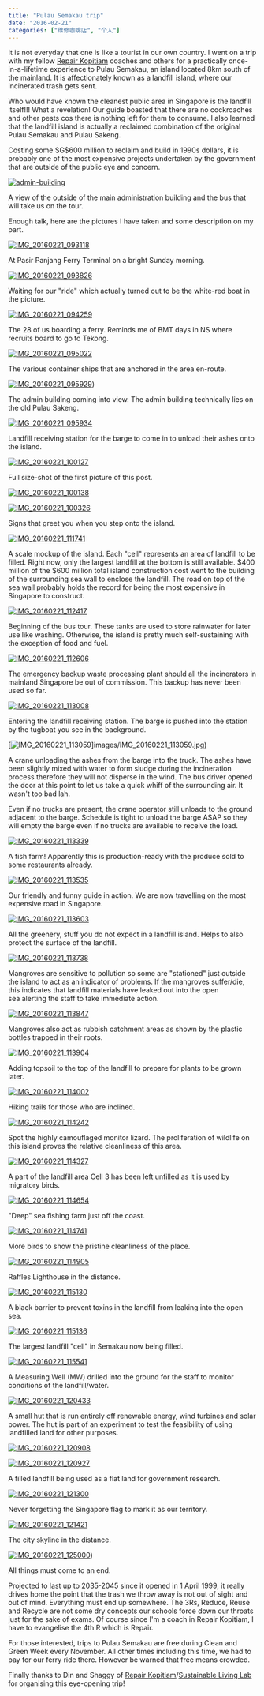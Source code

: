 ```yaml
---
title: "Pulau Semakau trip"
date: "2016-02-21"
categories: ["维修咖啡店", "个人"]
---
```


It is not everyday that one is like a tourist in our own country. I went on a trip with my fellow [Repair Kopitiam](http://repairkopitiam.sg/) coaches and others for a practically once-in-a-lifetime experience to Pulau Semakau, an island located 8km south of the mainland. It is affectionately known as a landfill island, where our incinerated trash gets sent.

Who would have known the cleanest public area in Singapore is the landfill itself!!! What a revelation! Our guide boasted that there are no cockroaches and other pests cos there is nothing left for them to consume. I also learned that the landfill island is actually a reclaimed combination of the original Pulau Semakau and Pulau Sakeng.

Costing some SG$600 million to reclaim and build in 1990s dollars, it is probably one of the most expensive projects undertaken by the government that are outside of the public eye and concern.

[![admin-building](images/admin-building.jpg)](images/admin-building.jpg)

A view of the outside of the main administration building and the bus that will take us on the tour.
<!--more-->

Enough talk, here are the pictures I have taken and some description on my part.

[![IMG_20160221_093118](images/IMG_20160221_093118-1024x768.jpg)](images/IMG_20160221_093118.jpg)

At Pasir Panjang Ferry Terminal on a bright Sunday morning.

[![IMG_20160221_093826](images/IMG_20160221_093826-1024x768.jpg)](images/IMG_20160221_093826.jpg)

Waiting for our "ride" which actually turned out to be the white-red boat in the picture.

[![IMG_20160221_094259](images/IMG_20160221_094259-1024x768.jpg)](images/IMG_20160221_094259.jpg)

The 28 of us boarding a ferry. Reminds me of BMT days in NS where recruits board to go to Tekong.

[![IMG_20160221_095022](images/IMG_20160221_095022-1024x768.jpg)](images/IMG_20160221_095022.jpg)

The various container ships that are anchored in the area en-route.

[![IMG_20160221_095929](images/IMG_20160221_095929-1024x768.jpg)](images/IMG_20160221_095929.jpg))

The admin building coming into view. The admin building technically lies on the old Pulau Sakeng.

[![IMG_20160221_095934](images/IMG_20160221_095934-1024x768.jpg)](images/IMG_20160221_095934.jpg)

Landfill receiving station for the barge to come in to unload their ashes onto the island.

[![IMG_20160221_100127](images/IMG_20160221_100127-1024x768.jpg)](images/IMG_20160221_100127.jpg)

Full size-shot of the first picture of this post.

[![IMG_20160221_100138](images/IMG_20160221_100138-1024x768.jpg)](images/IMG_20160221_100138.jpgg)

[![IMG_20160221_100326](images/IMG_20160221_100326-1024x768.jpg)](images/IMG_20160221_100326.jpg)

Signs that greet you when you step onto the island.

[![IMG_20160221_111741](images/IMG_20160221_111741-1024x768.jpg)](images/IMG_20160221_111741.jpg)

A scale mockup of the island. Each "cell" represents an area of landfill to be filled. Right now, only the largest landfill at the bottom is still available. $400 million of the $600 million total island construction cost went to the building of the surrounding sea wall to enclose the landfill. The road on top of the sea wall probably holds the record for being the most expensive in Singapore to construct.

[![IMG_20160221_112417](images/IMG_20160221_112417-1024x768.jpg)](images/IMG_20160221_112417.jpg)

Beginning of the bus tour. These tanks are used to store rainwater for later use like washing. Otherwise, the island is pretty much self-sustaining with the exception of food and fuel.

[![IMG_20160221_112606](images/IMG_20160221_112606-1024x768.jpg)](images/IMG_20160221_112606.jpg)

The emergency backup waste processing plant should all the incinerators in mainland Singapore be out of commission. This backup has never been used so far.

[![IMG_20160221_113008](images/IMG_20160221_113008-1024x768.jpg)](images/IMG_20160221_113008.jpg)

Entering the landfill receiving station. The barge is pushed into the station by the tugboat you see in the background.

[![IMG_20160221_113059](images/IMG_20160221_113059-1024x768.jpg)]images/IMG_20160221_113059.jpg)

A crane unloading the ashes from the barge into the truck. The ashes have been slightly mixed with water to form sludge during the incineration process therefore they will not disperse in the wind. The bus driver opened the door at this point to let us take a quick whiff of the surrounding air. It wasn't too bad lah.

Even if no trucks are present, the crane operator still unloads to the ground adjacent to the barge. Schedule is tight to unload the barge ASAP so they will empty the barge even if no trucks are available to receive the load.

[![IMG_20160221_113339](images/IMG_20160221_113339-1024x768.jpg)](images/IMG_20160221_113339.jpg)

A fish farm! Apparently this is production-ready with the produce sold to some restaurants already.

[![IMG_20160221_113535](images/IMG_20160221_113535-1024x768.jpg)](images/IMG_20160221_113535.jpg)

Our friendly and funny guide in action. We are now travelling on the most expensive road in Singapore.

[![IMG_20160221_113603](images/IMG_20160221_113603-1024x768.jpg)](images/IMG_20160221_113603.jpg)

All the greenery, stuff you do not expect in a landfill island. Helps to also protect the surface of the landfill.

[![IMG_20160221_113738](images/IMG_20160221_113738-1024x768.jpg)](images/IMG_20160221_113738.jpg)

Mangroves are sensitive to pollution so some are "stationed" just outside the island to act as an indicator of problems. If the mangroves suffer/die, this indicates that landfill materials have leaked out into the open sea alerting the staff to take immediate action.

[![IMG_20160221_113847](images/IMG_20160221_113847-1024x768.jpg)](images/IMG_20160221_113847.jpg)

Mangroves also act as rubbish catchment areas as shown by the plastic bottles trapped in their roots.

[![IMG_20160221_113904](images/IMG_20160221_113904-1024x768.jpg)](images/IMG_20160221_113904.jpg)

Adding topsoil to the top of the landfill to prepare for plants to be grown later.

[![IMG_20160221_114002](images/IMG_20160221_114002-1024x768.jpg)](images/IMG_20160221_114002.jpg)

Hiking trails for those who are inclined.

[![IMG_20160221_114242](images/IMG_20160221_114242-1024x768.jpg)](images/IMG_20160221_114242.jpg)

Spot the highly camouflaged monitor lizard. The proliferation of wildlife on this island proves the relative cleanliness of this area.

[![IMG_20160221_114327](images/IMG_20160221_114327-1024x768.jpg)](images/IMG_20160221_114327.jpg)

A part of the landfill area Cell 3 has been left unfilled as it is used by migratory birds.

[![IMG_20160221_114654](images/IMG_20160221_114654-1024x768.jpg)](images/IMG_20160221_114654.jpg)

"Deep" sea fishing farm just off the coast.

[![IMG_20160221_114741](images/IMG_20160221_114741-1024x768.jpg)](images/IMG_20160221_114741.jpg)

More birds to show the pristine cleanliness of the place.

[![IMG_20160221_114905](images/IMG_20160221_114905-1024x768.jpg)](images/IMG_20160221_114905.jpg)

Raffles Lighthouse in the distance.

[![IMG_20160221_115130](images/IMG_20160221_115130-1024x768.jpg)](images/IMG_20160221_115130.jpg)

A black barrier to prevent toxins in the landfill from leaking into the open sea.

[![IMG_20160221_115136](images/IMG_20160221_115136-1024x768.jpg)](images/IMG_20160221_115136.jpg)

The largest landfill "cell" in Semakau now being filled.

[![IMG_20160221_115541](images/IMG_20160221_115541-1024x768.jpg)](images/IMG_20160221_115541.jpg)

A Measuring Well (MW) drilled into the ground for the staff to monitor conditions of the landfill/water.

[![IMG_20160221_120433](images/IMG_20160221_120433-1024x768.jpg)](images/IMG_20160221_120433.jpg)

A small hut that is run entirely off renewable energy, wind turbines and solar power. The hut is part of an experiment to test the feasibility of using landfilled land for other purposes.

[![IMG_20160221_120908](images/IMG_20160221_120908-1024x768.jpg)](images/IMG_20160221_120908.jpg)

[![IMG_20160221_120927](images/IMG_20160221_120927-1024x768.jpg)](images/IMG_20160221_120927.jpg)

A filled landfill being used as a flat land for government research.

[![IMG_20160221_121300](images/IMG_20160221_121300-768x1024.jpg)](images/IMG_20160221_121300.jpg)

Never forgetting the Singapore flag to mark it as our territory.

[![IMG_20160221_121421](images/IMG_20160221_121421-1024x768.jpg)](images/IMG_20160221_121421.jpg)

The city skyline in the distance.

[![IMG_20160221_125000](images/IMG_20160221_125000-1024x768.jpg)](images/IMG_20160221_125000.jpg))

All things must come to an end.

Projected to last up to 2035-2045 since it opened in 1 April 1999, it really drives home the point that the trash we throw away is not out of sight and out of mind. Everything must end up somewhere. The 3Rs, Reduce, Reuse and Recycle are not some dry concepts our schools force down our throats just for the sake of exams. Of course since I'm a coach in Repair Kopitiam, I have to evangelise the 4th R which is Repair.

For those interested, trips to Pulau Semakau are free during Clean and Green Week every November. All other times including this time, we had to pay for our ferry ride there. However be warned that free means crowded.

Finally thanks to Din and Shaggy of [Repair Kopitiam](http://repairkopitiam.sg/)/[Sustainable Living Lab](http://www.sl2square.org/) for organising this eye-opening trip!
